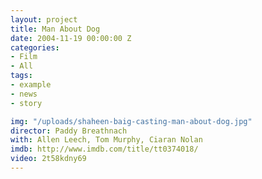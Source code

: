 ```yaml
---
layout: project
title: Man About Dog
date: 2004-11-19 00:00:00 Z
categories:
- Film
- All
tags:
- example
- news
- story

img: "/uploads/shaheen-baig-casting-man-about-dog.jpg"
director: Paddy Breathnach
with: Allen Leech, Tom Murphy, Ciaran Nolan
imdb: http://www.imdb.com/title/tt0374018/
video: 2t58kdny69
---
```


